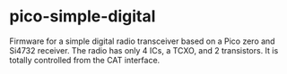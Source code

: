 # pico-simple-digital
Firmware for a simple digital radio transceiver based on a Pico zero  and Si4732 receiver.
The radio has only 4 ICs, a TCXO, and 2 transistors. It is totally controlled from the CAT interface.

